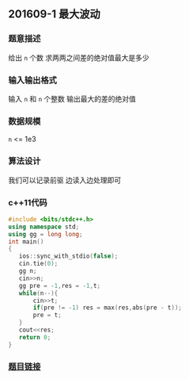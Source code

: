 ##  201609-1 最大波动
### 题意描述  
给出 `n` 个数 求两两之间差的绝对值最大是多少
### 输入输出格式  
输入 `n` 和 `n` 个整数 输出最大的差的绝对值
### 数据规模  
`n` <= 1e3
### 算法设计 
我们可以记录前驱 边读入边处理即可 
### c++11代码  
```cpp
#include <bits/stdc++.h>
using namespace std;
using gg = long long;
int main()
{
   ios::sync_with_stdio(false);
   cin.tie(0);
   gg n;
   cin>>n;
   gg pre = -1,res = -1,t;
   while(n--){
       cin>>t;
       if(pre != -1) res = max(res,abs(pre - t));
       pre = t;
   }
   cout<<res;
   return 0;
}
```
### [题目链接](http://118.190.20.162/view.page?gpid=T47)  